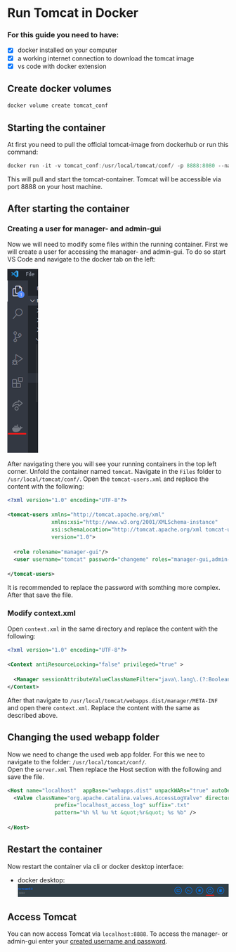 
# Run Tomcat in Docker

### For this guide you need to have:

- [X] docker installed on your computer
- [X] a working internet connection to download the tomcat image
- [X] vs code with docker extension

## Create docker volumes

```powershell
docker volume create tomcat_conf
```

## Starting the container

At first you need to pull the official tomcat-image from dockerhub or run this command:  
```powershell
docker run -it -v tomcat_conf:/usr/local/tomcat/conf/ -p 8888:8080 --name tomcat tomcat:9.0
```
This will pull and start the tomcat-container. Tomcat will be accessible via port 8888 on your host machine.
<!-- add persistence from conf file in webapp manager folder-->

## After starting the container

### Creating a user for manager- and admin-gui

Now we will need to modify some files within the running container. First we will create a user for accessing the manager- and admin-gui. To do so start VS Code and navigate to the docker tab on the left:  

![docker tab in vs code](images/docker-vs-code.png)  

After navigating there you will see your running containers in the top left corner. Unfold the container named `tomcat`. Navigate in the `Files` folder to `/usr/local/tomcat/conf/`. Open the `tomcat-users.xml` and replace the content with the following:  

```xml
<?xml version="1.0" encoding="UTF-8"?>

<tomcat-users xmlns="http://tomcat.apache.org/xml"
              xmlns:xsi="http://www.w3.org/2001/XMLSchema-instance"
              xsi:schemaLocation="http://tomcat.apache.org/xml tomcat-users.xsd"
              version="1.0">

  <role rolename="manager-gui"/>
  <user username="tomcat" password="changeme" roles="manager-gui,admin-gui"/>

</tomcat-users>
```
It is recommended to replace the password with somthing more complex. After that save the file. 

### Modify context.xml

Open `context.xml` in the same directory and replace the content with the following:  
```xml
<?xml version="1.0" encoding="UTF-8"?>

<Context antiResourceLocking="false" privileged="true" >

  <Manager sessionAttributeValueClassNameFilter="java\.lang\.(?:Boolean|Integer|Long|Number|String)|org\.apache\.catalina\.filters\.CsrfPreventionFilter\$LruCache(?:\$1)?|java\.util\.(?:Linked)?HashMap"/>     
</Context>
```
After that navigate to `/usr/local/tomcat/webapps.dist/manager/META-INF` and open there `context.xml`. Replace the content with the same as described above.  

## Changing the used webapp folder

Now we need to change the used web app folder. For this we nee to navigate to the folder: `/usr/local/tomcat/conf/`.  
Open the `server.xml` 
Then replace the Host section with the following and save the file.  
```xml
<Host name="localhost"  appBase="webapps.dist" unpackWARs="true" autoDeploy="true">
  <Valve className="org.apache.catalina.valves.AccessLogValve" directory="logs"
               prefix="localhost_access_log" suffix=".txt"
               pattern="%h %l %u %t &quot;%r&quot; %s %b" />

</Host>
```
<!-- ask Rouven for folder and file, which need to be modified-->

## Restart the container

Now restart the container via cli or docker desktop interface:  
- docker desktop: ![docker desktop restart](images/docker-desktop-restart.png)

## Access Tomcat

You can now access Tomcat via `localhost:8888`. To access the manager- or admin-gui enter your [created username and password](#creating-a-user-for-manager--and-admin-gui).